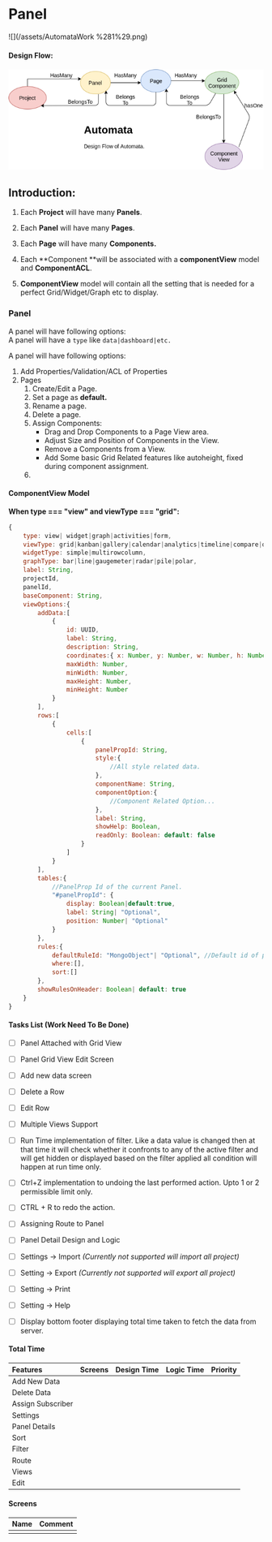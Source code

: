 # Panel

![](/assets/AutomataWork %281%29.png)

#### 

#### Design Flow:

#### ![](/assets/DesignFlow.png)

## Introduction:

1. Each **Project** will have many **Panels**.

2. Each **Panel** will have many **Pages**.

3. Each **Page** will have many **Components.**

4. Each **Component **will be associated with a **componentView** model and **ComponentACL**.

5. **ComponentView** model will contain all the setting that is needed for a perfect Grid/Widget/Graph etc to display.

### Panel

A panel will have following options:  
A panel will have a `type`  like `data|dashboard|etc.`

A panel will have following options:

1. Add Properties/Validation/ACL of Properties
2. Pages
   1. Create/Edit a Page.
   2. Set a page as **default.**
   3. Rename a page.
   4. Delete a page.
   5. Assign Components:
      * Drag and Drop Components to a Page View area.
      * Adjust Size and Position of Components in the View.
      * Remove a Components from a View.
      * Add Some basic Grid Related features like autoheight, fixed during component assignment.
   6. 

#### ComponentView Model

**When type === "view" and viewType === "grid":**

```js
{
    type: view| widget|graph|activities|form,
    viewType: grid|kanban|gallery|calendar|analytics|timeline|compare|other,
    widgetType: simple|multirowcolumn,
    graphType: bar|line|gaugemeter|radar|pile|polar,
    label: String,
    projectId,
    panelId,
    baseComponent: String,
    viewOptions:{
        addData:[
            {
                id: UUID,
                label: String,
                description: String,
                coordinates:{ x: Number, y: Number, w: Number, h: Number },
                maxWidth: Number,
                minWidth: Number,
                maxHeight: Number,
                minHeight: Number
            }
        ],
        rows:[
            {
                cells:[
                    {
                        panelPropId: String,
                        style:{
                            //All style related data.
                        },
                        componentName: String,
                        componentOption:{
                            //Component Related Option...
                        },
                        label: String,
                        showHelp: Boolean,
                        readOnly: Boolean: default: false
                    }
                ]
            }
        ],
        tables:{
            //PanelProp Id of the current Panel.
            "#panelPropId": {
                display: Boolean|default:true,
                label: String| "Optional",
                position: Number| "Optional"
            }
        },
        rules:{
            defaultRuleId: "MongoObject"| "Optional", //Default id of panelRule if provided.
            where:[],
            sort:[]
        },
        showRulesOnHeader: Boolean| default: true
    }
}
```

#### Tasks List \(Work Need To Be Done\)

* [ ] Panel Attached with Grid View
* [ ] Panel Grid View Edit Screen
* [ ] Add new data screen
* [ ] Delete a Row
* [ ] Edit Row
* [ ] Multiple Views Support
* [ ] Run Time implementation of filter. Like a data value is changed then at that time it will check whether it confronts to any of the active filter and will get hidden or displayed based on the filter applied all condition will happen at run time only.
* [ ] Ctrl+Z implementation to undoing the last performed action. Upto 1 or 2 permissible limit only.
* [ ] CTRL + R to redo the action.

* [ ] Assigning Route to Panel

* [ ] Panel Detail Design and Logic

* [ ] Settings -&gt; Import _\(Currently not supported will import all project\)_

* [ ] Setting -&gt; Export _\(Currently not supported will export all project\)_

* [ ] Setting -&gt; Print

* [ ] Setting -&gt; Help

* [ ] Display bottom footer displaying total time taken to fetch the data from server.

#### Total Time

| Features | Screens | Design Time | Logic Time | Priority |
| :--- | :--- | :--- | :--- | :--- |
| Add New Data |  |  |  |  |
| Delete Data |  |  |  |  |
| Assign Subscriber |  |  |  |  |
| Settings |  |  |  |  |
| Panel Details |  |  |  |  |
| Sort |  |  |  |  |
| Filter |  |  |  |  |
| Route |  |  |  |  |
| Views |  |  |  |  |
| Edit |  |  |  |  |

#### Screens

| Name | Comment |
| :--- | :--- |
|  |  |

#### 



